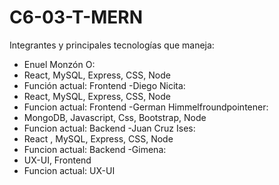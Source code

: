 # C6-03-T-MERN

Integrantes y principales tecnologías que maneja:
- Enuel Monzón O:
-	React, MySQL, Express, CSS, Node
-	Función actual: Frontend
-Diego Nicita:
-	React, MySQL, Express, CSS, Node
-	Funcion actual: Frontend
-German Himmelfroundpointener:
-	MongoDB, Javascript, Css, Bootstrap, Node
-	Funcion actual: Backend
-Juan Cruz Ises:
-	React , MySQL, Express, CSS, Node
-	Funcion actual: Backend
-Gimena:
-	UX-UI, Frontend
-	Funcion actual: UX-UI
